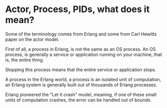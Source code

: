 # Actor, Process, PIDs, what does it mean?

Some of the terminology comes from Erlang and some from Carl Hewitts paper on the actor model.

First of all, a process in Erlang, is not the same as an OS process.
An OS process, is generally a service or application running on your machine, that is, the entire thing.

Stopping this process means that the entire service or application stops.

A process in the Erlang world, a process is an isolated unit of computation, an Erlang system is generally built out of thousands of Erlang processes.

Erlang pioneered the "Let it crash" model, meaning, if one of these small units of computation crashes, the error can be handled out of bounds.

